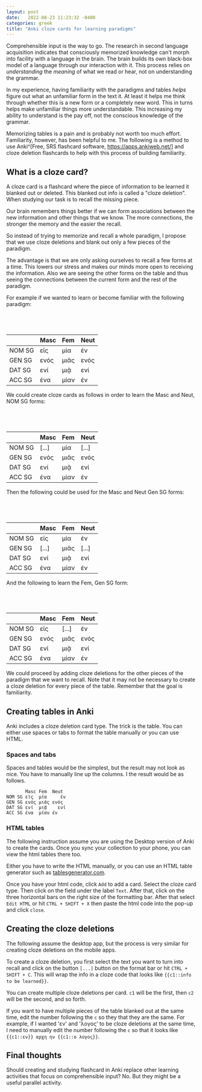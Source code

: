 ```yaml
---
layout: post
date:   2022-08-23 11:23:32 -0400
categories: greek
title: "Anki cloze cards for learning paradigms"
---
```



Comprehensible input is the way to go. The research in second language acquisition indicates that consciously memorized knowledge can't morph into facility with a language in the brain. The brain builds its own black-box model of a language through our interaction with it. This process relies on *understanding* the *meaning* of what we read or hear, not on understanding the grammar.

In my experience, having familiarity with the paradigms and tables *helps* figure out what an unfamiliar form in the text it. At least it helps me think through whether this is a new form or a completely new word. This in turns helps make unfamiliar things more understandable. This increasing my ability to understand is the pay off, not the conscious knowledge of the grammar. 

Memorizing tables is a pain and is probably not worth too much effort. Familiarity, however, has been helpful to me. The following is a method to use Anki^[Free, SRS flashcard software, <https://apps.ankiweb.net/>] and cloze deletion flashcards to help with this process of building familiarity.

## What is a cloze card?

A cloze card is a flashcard where the piece of information to be learned it blanked out or deleted. This blanked out info is called a "cloze deletion". When studying our task is to recall the missing piece. 


Our brain remembers things better if we can form associations between the new information and other things that we know. The more connections, the stronger the memory and the easier the recall. 

So instead of trying to memorize and recall a whole paradigm, I propose that we use cloze deletions and blank out only a few pieces of the paradigm.

The advantage is that we are only asking ourselves to recall a few forms at a time. This lowers our stress and makes our minds more open to receiving the information. Also we are seeing the other forms on the table and thus seeing the connections between the current form and the rest of the paradigm. 

For example if we wanted to learn or become familiar with the following paradigm:

<h2 id="one"><br></h2><table><thead><tr class="header"><th style="text-align: left;"></th><th style="text-align: left;">Masc</th><th style="text-align: left;">Fem</th><th style="text-align: left;">Neut</th></tr></thead><tbody><tr class="odd"><td style="text-align: left;">NOM SG</td><td style="text-align: left;">εῖς</td><td style="text-align: left;">μία</td><td style="text-align: left;">έν</td></tr><tr class="even"><td style="text-align: left;">GEN SG</td><td style="text-align: left;">ενός</td><td style="text-align: left;">μιᾶς</td><td style="text-align: left;">ενός</td></tr><tr class="odd"><td style="text-align: left;">DAT SG</td><td style="text-align: left;">ενί</td><td style="text-align: left;">μιᾷ</td><td style="text-align: left;">ενί</td></tr><tr class="even"><td style="text-align: left;">ACC SG</td><td style="text-align: left;">ένα</td><td style="text-align: left;">μίαν</td><td style="text-align: left;">έν</td></tr></tbody></table>

We could create cloze cards as follows in order to learn the Masc and Neut, NOM SG forms:

<h2 id="one"><br></h2><table><thead><tr class="header"><th style="text-align: left;"></th><th style="text-align: left;">Masc</th><th style="text-align: left;">Fem</th><th style="text-align: left;">Neut</th></tr></thead><tbody><tr class="odd"><td style="text-align: left;">NOM SG</td><td style="text-align: left;">[...]</td><td style="text-align: left;">μία</td><td style="text-align: left;">[...]</td></tr><tr class="even"><td style="text-align: left;">GEN SG</td><td style="text-align: left;">ενός</td><td style="text-align: left;">μιᾶς</td><td style="text-align: left;">ενός</td></tr><tr class="odd"><td style="text-align: left;">DAT SG</td><td style="text-align: left;">ενί</td><td style="text-align: left;">μιᾷ</td><td style="text-align: left;">ενί</td></tr><tr class="even"><td style="text-align: left;">ACC SG</td><td style="text-align: left;">ένα</td><td style="text-align: left;">μίαν</td><td style="text-align: left;">έν</td></tr></tbody></table>

Then the following could be used for the Masc and Neut Gen SG forms:

<h2 id="one"><br></h2><table><thead><tr class="header"><th style="text-align: left;"></th><th style="text-align: left;">Masc</th><th style="text-align: left;">Fem</th><th style="text-align: left;">Neut</th></tr></thead><tbody><tr class="odd"><td style="text-align: left;">NOM SG</td><td style="text-align: left;">εῖς</td><td style="text-align: left;">μία</td><td style="text-align: left;">έν</td></tr><tr class="even"><td style="text-align: left;">GEN SG</td><td style="text-align: left;">[...]</td><td style="text-align: left;">μιᾶς</td><td style="text-align: left;">[...]</td></tr><tr class="odd"><td style="text-align: left;">DAT SG</td><td style="text-align: left;">ενί</td><td style="text-align: left;">μιᾷ</td><td style="text-align: left;">ενί</td></tr><tr class="even"><td style="text-align: left;">ACC SG</td><td style="text-align: left;">ένα</td><td style="text-align: left;">μίαν</td><td style="text-align: left;">έν</td></tr></tbody></table>

And the following to learn the Fem, Gen SG form:

<h2 id="one"><br></h2><table><thead><tr class="header"><th style="text-align: left;"></th><th style="text-align: left;">Masc</th><th style="text-align: left;">Fem</th><th style="text-align: left;">Neut</th></tr></thead><tbody><tr class="odd"><td style="text-align: left;">NOM SG</td><td style="text-align: left;">εῖς</td><td style="text-align: left;">[...]</td><td style="text-align: left;">έν</td></tr><tr class="even"><td style="text-align: left;">GEN SG</td><td style="text-align: left;">ενός</td><td style="text-align: left;">μιᾶς</td><td style="text-align: left;">ενός</td></tr><tr class="odd"><td style="text-align: left;">DAT SG</td><td style="text-align: left;">ενί</td><td style="text-align: left;">μιᾷ</td><td style="text-align: left;">ενί</td></tr><tr class="even"><td style="text-align: left;">ACC SG</td><td style="text-align: left;">ένα</td><td style="text-align: left;">μίαν</td><td style="text-align: left;">έν</td></tr></tbody></table>

We could proceed by adding cloze deletions for the other pieces of the paradigm that we want to recall. Note that it may not be necessary to create a cloze deletion for every piece of the table. Remember that the goal is familiarity.

## Creating tables in Anki

Anki includes a cloze deletion card type. The trick is the table. You can either use spaces or tabs to format the table manually or you can use HTML.


### Spaces and tabs

Spaces and tables would be the simplest, but the result may not look as nice. You have to manually line up the columns. I the result would be as follows.

~~~~
       Masc Fem  Neut
NOM SG εῖς  μία	 έν
GEN SG ενός μιᾶς ενός
DAT SG ενί  μιᾷ	 ενί
ACC SG ένα  μίαν έν
~~~~

### HTML tables

The following instruction assume you are using the Desktop version of Anki to create the cards. Once you sync your collection to your phone, you can view the html tables there too.

Either you have to write the HTML manually, or you can use an HTML table generator such as [tablesgenerator.com](https://www.tablesgenerator.com/html_tables). 

Once you have your html code, click `Add` to add a card. Select the cloze card type. Then click on the field under the label `Text`. After that, click on the three horizontal bars on the right size of the formatting bar. After that select `Edit HTML` or hit `CTRL + SHIFT + X` then paste the html code into the pop-up and click `close`.

## Creating the cloze deletions

The following assume the desktop app, but the process is very similar for creating cloze deletions on the mobile apps.

To create a cloze deletion, you first select the text you want to turn into recall and click on the button `[...]` button on the format bar or hit `CTRL + SHIFT + C`. This will wrap the info in a cloze code that looks like `{{c1::info to be learned}}`. 

You can create multiple cloze deletions per card. `c1` will be the first, then `c2` will be the second, and so forth.

If you want to have multiple pieces of the table blanked out at the same time, edit the number following the `c` so they that they are the same. For example, if I wanted 'εν' and 'λογος' to be cloze deletions at the same time, I need to manually edit the number following the `c` so that it looks like `{{c1::εν}} αρχη ην {{c1::ο λογος}}`.

## Final thoughts

Should creating and studying flashcard in Anki replace other learning activities that focus on comprehensible input? No. But they might be a useful parallel activity.
